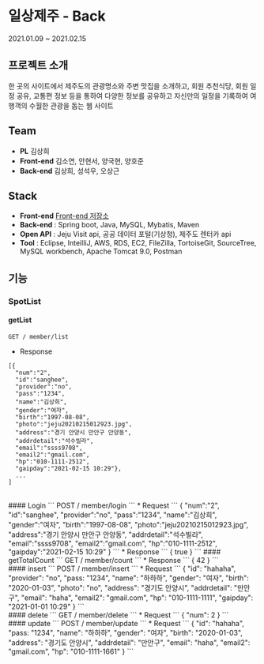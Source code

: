 # 일상제주 - Back
2021.01.09 ~ 2021.02.15

## 프로젝트 소개
한 곳의 사이트에서 제주도의 관광명소와 주변 맛집을 소개하고, 회원 추천식당, 회원 일정 공유, 교통편 정보 등을 통하여 다양한 정보를 공유하고 자신만의 일정을 기록하여 여행객의 수월한 관광을 돕는 웹 사이트

## Team
* **PL** 김상희<br/>
* **Front-end** 김소연, 안현서, 양국현, 양호준<br/>
* **Back-end** 김상희, 성석우, 오상근<br/>

## Stack
* **Front-end** [Front-end 저장소](https://github.com/KkukYang/jeju-front "front")
* **Back-end** : Spring boot, Java, MySQL, Mybatis, Maven
* **Open API** : Jeju Visit api, 공공 데이터 포털(기상청), 제주도 렌터카 api
* **Tool** : Eclipse, InteilliJ, AWS, RDS, EC2, FileZilla, TortoiseGit, SourceTree, MySQL workbench, Apache Tomcat 9.0, Postman

## 기능
### SpotList
#### getList
```
GET / member/list
```
* Response
```
[{
  "num":"2",
  "id":"sanghee",
  "provider":"no",
  "pass":"1234",
  "name":"김상희",
  "gender":"여자",
  "birth":"1997-08-08",
  "photo":"jeju20210215012923.jpg",
  "address":"경기 안양시 만안구 안양동",
  "addrdetail":"석수빌라",
  "email":"ssss9708",
  "email2":"gmail.com",
  "hp":"010-1111-2512",
  "gaipday":"2021-02-15 10:29"},
  ...
]
```
<br/>
#### Login
```
POST / member/login
```
* Request
```
{
  "num":"2",
  "id":"sanghee",
  "provider":"no",
  "pass":"1234",
  "name":"김상희",
  "gender":"여자",
  "birth":"1997-08-08",
  "photo":"jeju20210215012923.jpg",
  "address":"경기 안양시 만안구 안양동",
  "addrdetail":"석수빌라",
  "email":"ssss9708",
  "email2":"gmail.com",
  "hp":"010-1111-2512",
  "gaipday":"2021-02-15 10:29"
}
```
* Response
```
{
  true
}
```
#### getTotalCount
```
GET / member/count
```
* Response
```
{
  42
}
```
<br/>
#### insert
```
POST / member/insert
```
* Request
```
{
  "id": "hahaha",
  "provider": "no",
  "pass: "1234",
  "name": "하하하",
  "gender": "여자",
  "birth": "2020-01-03",
  "photo": "no",
  "address": "경기도 안양시",
  "addrdetail": "만안구",
  "email": "haha",
  "email2": "gmail.com",
  "hp": "010-1111-1111",
  "gaipday": "2021-01-01 10:29"
}
```
<br/>
#### delete
```
GET / member/delete
```
* Request
```
{
  "num": 2
}
```
<br/>
#### update
```
POST / member/update
```
* Request
```
{
  "id": "hahaha",
  "pass: "1234",
  "name": "하하하",
  "gender": "여자",
  "birth": "2020-01-03",
  "address": "경기도 안양시",
  "addrdetail": "만안구",
  "email": "haha",
  "email2": "gmail.com",
  "hp": "010-1111-1661"
}
```
